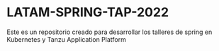 # LATAM-SPRING-TAP-2022
Este es un repositorio creado para desarrollar los talleres de spring en Kubernetes y Tanzu Application Platform
